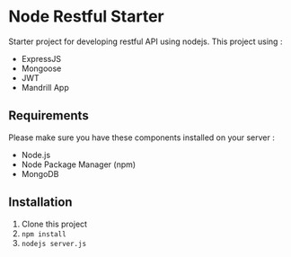 # Node Restful Starter
Starter project for developing restful API using nodejs. This project using :
- ExpressJS
- Mongoose
- JWT
- Mandrill App

## Requirements
Please make sure you have these components installed on your server :
- Node.js
- Node Package Manager (npm)
- MongoDB

## Installation
1. Clone this project
2. ``` npm install ```
3. ``` nodejs server.js ```
